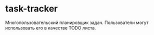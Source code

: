 # task-tracker
Многопользовательский планировщик задач. Пользователи могут использовать его в качестве TODO листа.
